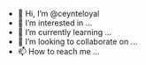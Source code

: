 - 👋 Hi, I’m @ceynteloyal
- 👀 I’m interested in ...
- 🌱 I’m currently learning ...
- 💞️ I’m looking to collaborate on ...
- 📫 How to reach me ...

<!---
ceynteloyal/ceynteloyal is a ✨ special ✨ repository because its `README.md` (this file) appears on your GitHub profile.
You can click the Preview link to take a look at your changes.
--->
